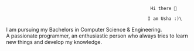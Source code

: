                                                            Hi there 👋

                                                          I am Usha :)\
I am pursuing my Bachelors in Computer Science & Engineering.\
A passionate programmer, an enthusiastic person who always tries to learn new things and develop my knowledge.
